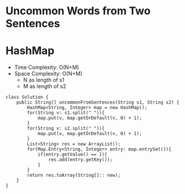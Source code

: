 # Uncommon Words from Two Sentences
# HashMap
* Time Complexity: O(N+M)
* Space Complexity: O(N+M)
    * N as length of s1
    * M as length of s2
```
class Solution {
    public String[] uncommonFromSentences(String s1, String s2) {
        HashMap<String, Integer> map = new HashMap();
        for(String v: s1.split(" ")){
            map.put(v, map.getOrDefault(v, 0) + 1);
        }
        for(String v: s2.split(" ")){
            map.put(v, map.getOrDefault(v, 0) + 1);
        }
        List<String> res = new ArrayList();
        for(Map.Entry<String, Integer> entry: map.entrySet()){
            if(entry.getValue() == 1){
                res.add(entry.getKey());
            }
        }
        return res.toArray(String[]:: new);
    }
}
```